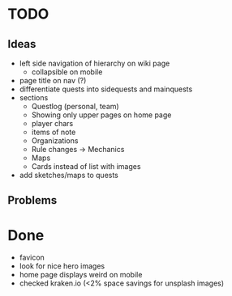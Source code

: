 # TODO

## Ideas
- left side navigation of hierarchy on wiki page
  - collapsible on mobile
- page title on nav (?)
- differentiate quests into sidequests and mainquests
- sections
  - Questlog (personal, team)
  - Showing only upper pages on home page
  - player chars
  - items of note
  - Organizations
  - Rule changes -> Mechanics
  - Maps
  - Cards instead of list with images
- add sketches/maps to quests

## Problems

# Done
- favicon
- look for nice hero images
- home page displays weird on mobile
- checked kraken.io (<2% space savings for unsplash images)